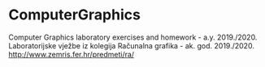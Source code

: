 # ComputerGraphics
Computer Graphics laboratory exercises and homework - a.y. 2019./2020.\
Laboratorijske vježbe iz kolegija Računalna grafika - ak. god. 2019./2020.\
http://www.zemris.fer.hr/predmeti/ra/
